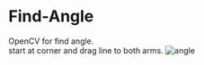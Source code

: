 # Find-Angle
OpenCV for find angle.
<br />
start at corner and drag line to both arms.
![angle](https://user-images.githubusercontent.com/37103032/182287082-8e6d2535-e643-4e4b-858f-307acf6d4a87.png)
